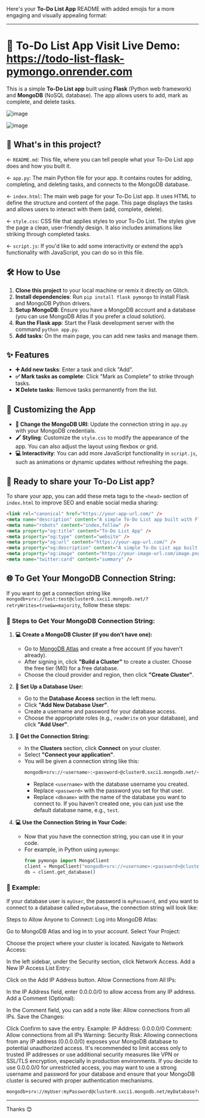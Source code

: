 Here's your **To-Do List App** README with added emojis for a more engaging and visually appealing format:

---

# 📝 To-Do List App Visit Live Demo: https://todo-list-flask-pymongo.onrender.com

This is a simple **To-Do List app** built using **Flask** (Python web framework) and **MongoDB** (NoSQL database). The app allows users to add, mark as complete, and delete tasks.

![image](https://github.com/user-attachments/assets/e9eaaf52-fa5f-4366-8def-f3c6d052fc1e)

![image](https://github.com/user-attachments/assets/a91338f7-745e-4231-9c39-07de27b947c6)


## 📂 What's in this project?

← `README.md`: This file, where you can tell people what your To-Do List app does and how you built it.

← `app.py`: The main Python file for your app. It contains routes for adding, completing, and deleting tasks, and connects to the MongoDB database.

← `index.html`: The main web page for your To-Do List app. It uses HTML to define the structure and content of the page. This page displays the tasks and allows users to interact with them (add, complete, delete).

← `style.css`: CSS file that applies styles to your To-Do List. The styles give the page a clean, user-friendly design. It also includes animations like striking through completed tasks.

← `script.js`: If you'd like to add some interactivity or extend the app’s functionality with JavaScript, you can do so in this file.

## 🛠️ How to Use

1. **Clone this project** to your local machine or remix it directly on Glitch.
2. **Install dependencies**: Run `pip install flask pymongo` to install Flask and MongoDB Python drivers.
3. **Setup MongoDB**: Ensure you have a MongoDB account and a database (you can use MongoDB Atlas if you prefer a cloud solution).
4. **Run the Flask app**: Start the Flask development server with the command `python app.py`.
5. **Add tasks**: On the main page, you can add new tasks and manage them.

## ✨ Features

- **➕ Add new tasks**: Enter a task and click "Add".
- **✅ Mark tasks as complete**: Click "Mark as Complete" to strike through tasks.
- **❌ Delete tasks**: Remove tasks permanently from the list.

## 🎨 Customizing the App

- **🔗 Change the MongoDB URI**: Update the connection string in `app.py` with your MongoDB credentials.
- **🖌️ Styling**: Customize the `style.css` to modify the appearance of the app. You can also adjust the layout using flexbox or grid.
- **💻 Interactivity**: You can add more JavaScript functionality in `script.js`, such as animations or dynamic updates without refreshing the page.

## 🚀 Ready to share your To-Do List app?

To share your app, you can add these meta tags to the `<head>` section of `index.html` to improve SEO and enable social media sharing:

```html
<link rel="canonical" href="https://your-app-url.com/" />
<meta name="description" content="A simple To-Do List app built with Flask and MongoDB. Add, complete, and delete tasks!" />
<meta name="robots" content="index,follow" />
<meta property="og:title" content="To-Do List App" />
<meta property="og:type" content="website" />
<meta property="og:url" content="https://your-app-url.com/" />
<meta property="og:description" content="A simple To-Do List app built with Flask and MongoDB. Add, complete, and delete tasks!" />
<meta property="og:image" content="https://your-image-url.com/image.png" />
<meta name="twitter:card" content="summary" />
```

## 🌐 To Get Your MongoDB Connection String:

If you want to get a connection string like `mongodb+srv://test:test@cluster0.sxci1.mongodb.net/?retryWrites=true&w=majority`, follow these steps:

### 🔑 Steps to Get Your MongoDB Connection String:

1. **💻 Create a MongoDB Cluster (if you don’t have one):**
   - Go to [MongoDB Atlas](https://www.mongodb.com/cloud/atlas) and create a free account (if you haven't already).
   - After signing in, click **"Build a Cluster"** to create a cluster. Choose the free tier (M0) for a free database.
   - Choose the cloud provider and region, then click **"Create Cluster"**.

2. **🔐 Set Up a Database User:**
   - Go to the **Database Access** section in the left menu.
   - Click **"Add New Database User"**.
   - Create a username and password for your database access.
   - Choose the appropriate roles (e.g., `readWrite` on your database), and click **"Add User"**.

3. **🔗 Get the Connection String:**
   - In the **Clusters** section, click **Connect** on your cluster.
   - Select **"Connect your application"**.
   - You will be given a connection string like this:
     ```bash
     mongodb+srv://<username>:<password>@cluster0.sxci1.mongodb.net/<dbname>?retryWrites=true&w=majority
     ```
     - Replace `<username>` with the database username you created.
     - Replace `<password>` with the password you set for that user.
     - Replace `<dbname>` with the name of the database you want to connect to. If you haven't created one, you can just use the default database name, e.g., `test`.

4. **💻 Use the Connection String in Your Code:**
   - Now that you have the connection string, you can use it in your code.
   - For example, in Python using `pymongo`:
     ```python
     from pymongo import MongoClient
     client = MongoClient("mongodb+srv://<username>:<password>@cluster0.sxci1.mongodb.net/<dbname>?retryWrites=true&w=majority")
     db = client.get_database()
     ```

### 🌟 Example:
If your database user is `myUser`, the password is `myPassword`, and you want to connect to a database called `myDatabase`, the connection string will look like:

Steps to Allow Anyone to Connect:
Log into MongoDB Atlas:

Go to MongoDB Atlas and log in to your account.
Select Your Project:

Choose the project where your cluster is located.
Navigate to Network Access:

In the left sidebar, under the Security section, click Network Access.
Add a New IP Access List Entry:

Click on the Add IP Address button.
Allow Connections from All IPs:

In the IP Address field, enter 0.0.0.0/0 to allow access from any IP address.
Add a Comment (Optional):

In the Comment field, you can add a note like: Allow connections from all IPs.
Save the Changes:

Click Confirm to save the entry.
Example:
IP Address: 0.0.0.0/0
Comment: Allow connections from all IPs
Warning:
Security Risk: Allowing connections from any IP address (0.0.0.0/0) exposes your MongoDB database to potential unauthorized access. It's recommended to limit access only to trusted IP addresses or use additional security measures like VPN or SSL/TLS encryption, especially in production environments.
If you decide to use 0.0.0.0/0 for unrestricted access, you may want to use a strong username and password for your database and ensure that your MongoDB cluster is secured with proper authentication mechanisms.

```bash
mongodb+srv://myUser:myPassword@cluster0.sxci1.mongodb.net/myDatabase?retryWrites=true&w=majority
```

---

Thanks 😊
